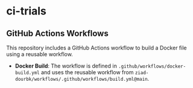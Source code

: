 # ci-trials

## GitHub Actions Workflows

This repository includes a GitHub Actions workflow to build a Docker file using a reusable workflow.

- **Docker Build**: The workflow is defined in `.github/workflows/docker-build.yml` and uses the reusable workflow from `ziad-dourbk/workflows/.github/workflows/build.yml@main`.